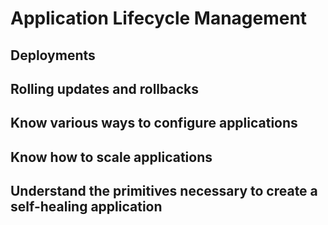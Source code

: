 # Application Lifecycle Management

## Deployments 

## Rolling updates and rollbacks

## Know various ways to configure applications

## Know how to scale applications

## Understand the primitives necessary to create a self-healing application

